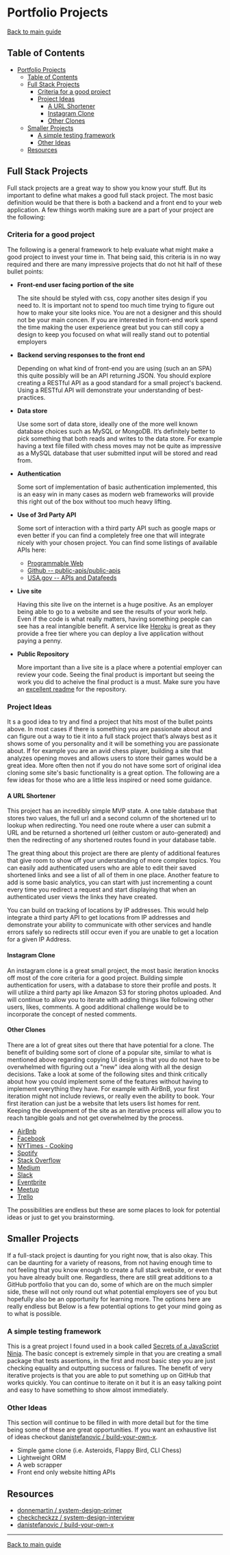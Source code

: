 # Portfolio Projects
[Back to main guide](../README.md)

## Table of Contents
- [Portfolio Projects](#portfolio-projects)
  - [Table of Contents](#table-of-contents)
  - [Full Stack Projects](#full-stack-projects)
    - [Criteria for a good project](#criteria-for-a-good-project)
    - [Project Ideas](#project-ideas)
      - [A URL Shortener](#a-url-shortener)
      - [Instagram Clone](#instagram-clone)
      - [Other Clones](#other-clones)
  - [Smaller Projects](#smaller-projects)
    - [A simple testing framework](#a-simple-testing-framework)
    - [Other Ideas](#other-ideas)
  - [Resources](#resources)

## Full Stack Projects

Full stack projects are a great way to show you know your stuff. But its important to define what makes a good full stack project. The most basic definition would be that there is both a backend and a front end to your web application. A few things worth making sure are a part of your project are the following:

### Criteria for a good project
The following is a general framework to help evaluate what might make a good project to invest your time in. That being said, this criteria is in no way required and there are many impressive projects that do not hit half of these bullet points:

* **Front-end user facing portion of the site**
  
  The site should be styled with css, copy another sites design if you need to. It is important not to spend too much time trying to figure out how to make your site looks nice. You are not a designer and this should not be your main concen. If you are interested in front-end work spend the time making the user experience great but you can still copy a design to keep you focused on what will really stand out to potential employers
* **Backend serving responses to the front end**
  
  Depending on what kind of front-end you are using (such an an SPA) this quite possibly will be an API returning JSON. You should explore creating a RESTful API as a good standard for a small project's backend. Using a RESTful API will demonstrate your understanding of best-practices.
* **Data store**
  
  Use some sort of data store, ideally one of the more well known database choices such as MySQL or MongoDB. It’s definitely better to pick something that both reads and writes to the data store. For example having a text file filled with chess moves may not be quite as impressive as a MySQL database that user submitted input will be stored and read from. 
* **Authentication**
  
  Some sort of implementation of basic authentication implemented, this is an easy win in many cases as modern web frameworks will provide this right out of the box without too much heavy lifting.
* **Use of 3rd Party API**
  
  Some sort of interaction with a third party API such as google maps or even better if you can find a completely free one that will integrate nicely with your chosen project. You can find some listings of available APIs here:
    * [Programmable Web](https://www.programmableweb.com/apis/directory)
    * [Github -- public-apis/public-apis](https://github.com/public-apis/public-apis)
    * [USA.gov -- APIs and Datafeeds](https://www.usa.gov/developer)
* **Live site**
  
  Having this site live on the internet is a huge positive. As an employer being able to go to a website and see the results of your work help. Even if the code is what really matters, having something people can see has a real intangible benefit. A service like [Heroku](htps://heroku.com) is great as they provide a free tier where you can deploy a live application without paying a penny.

* **Public Repository**
  
  More important than a live site is a place where a potential employer can review your code. Seeing the final product is important but seeing the work you did to acheive the final product is a must. Make sure you have an [excellent readme](readme-guide.md) for the repository.

### Project Ideas
It s a good idea to try and find a project that hits most of the bullet points above. In most cases if there is something you are passionate about and can figure out a way to tie it into a full stack project that’s always best as it shows some of you personality and it will be something you are passionate about. If for example you are an avid chess player, building a site that analyzes opening moves and allows users to store their games would be a great idea. More often then not if you do not have some sort of original idea cloning some site's basic functionality is a great option. The following are a few ideas for those who are a little less inspired or need some guidance.

#### A URL Shortener
This project has an incredibly simple MVP state. A one table database that stores two values, the full url and a second column of the shortened url to lookup when redirecting. You need one route where a user can submit a URL and be returned a shortened url (either custom or auto-generated) and then the redirecting of any shortened routes found in your database table.

The great thing about this project are there are plenty of additional features that give room to show off your understanding of more complex topics. You can easily add authenticated users who are able to edit their saved shortened links and see a list of all of them in one place. Another feature to add is some basic analytics, you can start with just incrementing a count every time you redirect a request and start displaying that when an authenticated user views the links they have created.

You can build on tracking of locations by IP addresses. This would help integrate a third party API to get locations from IP addresses and demonstrate your ability to communicate with other services and handle errors safely so redirects still occur even if you are unable to get a location for a given IP Address.

#### Instagram Clone
An instagram clone is a great small project, the most basic iteration knocks off most of the core criteria for a good project. Building simple authentication for users, with a database to store their profile and posts. It will utilize a third party api like Amazon S3 for storing photos uploaded. And will continue to allow you to iterate with adding things like following other users, likes, comments. A good additional challenge would be to incorporate the concept of nested comments.

#### Other Clones
There are a lot of great sites out there that have potential for a clone. The benefit of building some sort of clone of a popular site, similar to what is mentioned above regarding copying UI design is that you do not have to be overwhelmed with figuring out a "new" idea along with all the design decisions. Take a look at some of the following sites and think critically about how you could implement some of the features without having to implement everything they have. For example with AirBnB, your first iteration might not include reviews, or really even the ability to book. Your first iteration can just be a website that lets users list homes for rent. Keeping the development of the site as an iterative process will allow you to reach tangible goals and not get overwhelmed by the process.

* [AirBnb](https://airbnb.com)
* [Facebook](https://facebook.com)
* [NYTimes - Cooking](https://cooking.nytimes.com)
* [Spotify](https://spotify.com)
* [Stack Overflow](https://stackoverflow.com)
* [Medium](https://medium.com)
* [Slack](https://slack.com)
* [Eventbrite](https://eventbrite.com)
* [Meetup](https://meetup.com)
* [Trello](https://trello.com)

The possibilities are endless but these are some places to look for potential ideas or just to get you brainstorming. 

## Smaller Projects

If a full-stack project is daunting for you right now, that is also okay. This can be daunting for a variety of reasons, from not having enough time to not feeling that you know enough to create a full stack website, or even that you have already built one. Regardless, there are still great additions to a GitHub portfolio that you can do, some of which are on the much simpler side, these will not only round out what potential employers see of you but hopefully also be an opportunity for learning more. The options here are really endless but Below is a few potential options to get your mind going as to what is possible.

### A simple testing framework
This is a great project I found used in a book called [Secrets of a JavaScript Ninja](https://www.manning.com/books/secrets-of-the-javascript-ninja). The basic concept is extremely simple in that you are creating a small package that tests assertions, in the first and most basic step you are just checking equality and outputting success or failures. The benefit of very iterative projects is that you are able to put something up on GitHub that works quickly. You can continue to iterate on it but it is an easy talking point and easy to have something to show almost immediately.

### Other Ideas

This section will continue to be filled in with more detail but for the time being some of these are great opportunities. If you want an exhaustive list of ideas checkout [danistefanovic / build-your-own-x](https://github.com/danistefanovic/build-your-own-x).
- Simple game clone (i.e. Asteroids, Flappy Bird, CLI Chess)
- Lightweight ORM
- A web scrapper
- Front end only website hitting APIs

## Resources
* [donnemartin / system-design-primer](https://github.com/donnemartin/system-design-primer) 
* [checkcheckzz / system-design-interview](https://github.com/checkcheckzz/system-design-interview)
* [danistefanovic / build-your-own-x](https://github.com/danistefanovic/build-your-own-x)

---
[Back to main guide](../README.md)